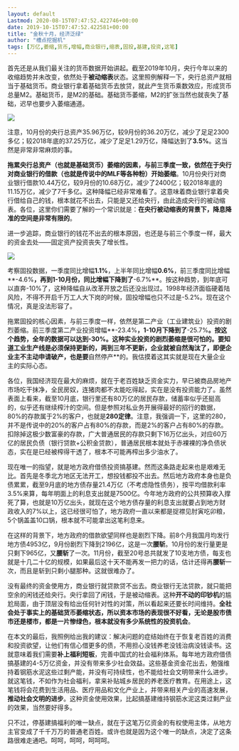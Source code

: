 ```yaml
---
layout: default
Lastmod: 2020-08-15T07:47:52.422746+00:00
date: 2019-10-15T07:47:52.422581+00:00
title: "金秋十月，经济泛绿"
author: "槽点挖掘机"
tags: [万亿,萎缩,货币,增幅,商业银行,缩表,固投,基建,投资,这笔]
---
```


首先还是从我们最关注的货币数据开始讲起。截至2019年10月，央行今年以来的收缩趋势并未改变，依然处于**被动缩表**状态。这里照例解释一下，央行总资产就相当于基础货币。商业银行拿着基础货币去放贷，就此产生货币乘数效应，形成货币总量M2。基础货币，是M2的基础。基础货币萎缩，M2的扩张当然也就丧失了基础，迟早也要步入萎缩通道。

![](https://images.weserv.nl/?url=https%3A//mmbiz.qpic.cn/mmbiz_png/m312mfLHFZohXkO4Wy5nWE8Dzcyjts3icmtr3RLwhhBeRcUibdr2nI8KJbiawLk0bAtkib36pX0Cy1rgWPDmnnicOug/640%3Fwx_fmt%3Dpng)

注意，10月份的央行总资产35.96万亿，较9月份的36.20万亿，减少了足足2300多亿；较2018年底的37.25万亿，减少了足足1.29万亿，降幅达到了**3.5%**。这当然是非常非常麻烦的事。

**拖累央行总资产（也就是基础货币）萎缩的因素，与前三季度一致，依然在于央行对商业银行的借款（也就是传说中的MLF等各种粉）开始萎缩**。10月份央行对商业银行借款10.44万亿，较9月份的10.68万亿，减少了2400亿；较2018年底的11.15万亿，减少了7千多亿。这种降幅已经非常难看了。这意味着商业银行拿着央行借给自己的钱，根本就花不出去，只能是又还给央行，由此造成央行的被动缩表。各位，这里你们需要了解的一个常识就是：**在央行被动缩表的背景下，降息降准的空间是非常有限的**。

进一步追踪，商业银行的钱花不出去的根本原因，也还是与前三个季度一样，最大的资金去处——固定资产投资丧失了增长性。  

![](https://images.weserv.nl/?url=https%3A//mmbiz.qpic.cn/mmbiz_png/m312mfLHFZohXkO4Wy5nWE8Dzcyjts3icq6icqoVibD77ibow8koWPO8HBaKiaPkuMjPsY7NVwHoghAnia79ictxjNoTA/640%3Fwx_fmt%3Dpng)

考察固投数据，一季度同比增幅**1.1%**，上半年同比增幅**0.6%**，前三季度同比增幅**\-4.6%**，再到1-10月份，同比增幅下降到了**\-6.7%**。按这种趋势，到年底可以直奔-10%了，这种降幅自从改革开放之后还没出现过。1998年经济面临硬着陆风险，不得不开启千万工人大下岗的时候，固投增幅也只不过是-5.2%。现在这个情况，真是没法形容了。  

拖累固投的核心因素，与前三季度一样，依然是第二产业（工业建筑业）投资的剧烈萎缩。前三季度第二产业投资增幅**\-23.4%**，1-10月下降到了**\-25.7%**。按这个趋势，全年的数据可以达到-30%。这种实业投资的剧烈萎缩是很可怕的。要知道工业生产线是必须保持更新的，两到三年不更新，企业就被自然淘汰了，即便企业主不主动申请破产，也是要**自然停产**的。我估摸着这其实就是现在大量企业主的实际心态。  

各位，我国经济现在最大的麻烦，就在于老百姓缺乏资金实力，早已被商品房地产市场吃干抹净，全民房奴，连猪肉都不太能吃得起，实在是没有投资能力了。虽然表面上看来，截至10月底，银行里还有80万亿的居民存款，储蓄率似乎还挺高的，似乎还有继续榨汁的空间。但是参照对私业务开展得最好的招行的数据，80%的存款属于2%的客户，也就是**280定律**。注意，我强调一下，这里的280，并不是传说中的20%的客户占有80%的存款，而是2%的客户占有80%的存款。扣除掉这极少数富豪的存款，广大普通居民的存款只剩下16万亿出头，对应60万亿的居民负债（银行贷款+公积金贷款），普通居民根本就处于赤裸裸的净负债状态，实在是已经被榨得干透了，根本不可能再榨出多少油水了。

现在唯一的指望，就是地方政府借债投资搞基建。然而这条路走起来也是艰难无比。首先是冬季北方地区无法开工，想投钱都投不出去。然后地方政府本身也是负债累累，截至9月底的地方债存量21.4万亿（不考虑隐性债务），按平均借款利率3.5%来算，每年明面上的利息支出就是7500亿。今年地方政府的公共预算收入撑死了算，也就是10万亿出头，就现在这个地方债存量的利息支出就要占到地方财政收入的7%以上，这已经很可怕了，地方政府一直以来都是捉襟见肘寅吃卯粮，5个锅盖盖10口锅，根本就不可能拿出这笔利息来。

在这样的背景下，地方政府的借款欲望同样也是剧烈下降。前8个月我国月均发行地方债4953亿，9月份剧烈下降到2196亿，这是一次**腰斩**。10月份的发行量更是只剩下965亿，又**腰斩**了一次。11月份，截至20号总共就发了10支地方债，每支也就是十几二十亿的规模，如果最后这十天不能再发一把力的话，估计还得再**腰斩**一次，而且是斩到只剩小腿那种。这就很难办了。

没有最终的资金使用方，商业银行就贷款贷不出去。商业银行无法贷款，就只能把空余的闲钱还给央行。央行拿回了闲钱，于是被动缩表。这种**开不动的印钞机**的尴尬局面，由于顶层没有给出任何针对性的对策，所以看起来还要长时间维持。**全社会处于事实上的基础货币萎缩状态，所以资本市场的表现很不好看，无论是股市债市还是楼市，都是一片惨绿色，根本就没有多少系统性的投资机会**。

在本文的最后，我照例给出我的建议：解决问题的症结始终在于恢复老百姓的消费和投资欲望，让他们有信心借更多的债，不用担心没钱养老没钱治病没钱读书。这就意味着我们需要**补上福利短板**，完善中国式的社会福利体系。每年地方政府借债搞基建的4-5万亿资金，并没有带来多少社会效益。这些基金资金花出去，勉强维持着钢筋水泥这些过剩产能，并没有可持续性，也不能给社会文明带来什么进步。就这笔钱，不如作为社会福利，拿来补贴城乡居民的养老医疗教育。在用途上，这笔钱将会花费到生活用品、医疗用品和文化产业上，并带来相关产业的高速发展，**推动社会文明的进步**。这种资金使用效果，比起搞基建维持钢筋水泥这类过剩产业的效果，当然要好得多。  

只不过，停基建搞福利的唯一缺点，就在于这笔万亿资金的有权使用主体，从地方主官变成了千千万万的普通老百姓。或许也就是因为这个唯一的缺点，决定了这条路很难走通吧。呵呵，呵呵，呵呵呵。
